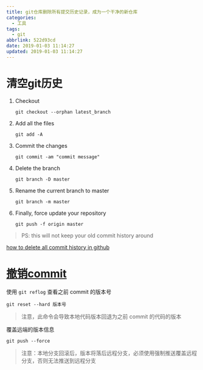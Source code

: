 ```yaml
---
title: git仓库删除所有提交历史记录，成为一个干净的新仓库
categories:
  - 工具
tags:
  - git
abbrlink: 522d93cd
date: 2019-01-03 11:14:27
updated: 2019-01-03 11:14:27
---
```



# 清空git历史

1. Checkout 

   `git checkout --orphan latest_branch`

2. Add all the files

   `git add -A`

3. Commit the changes

   `git commit -am "commit message"`

4. Delete the branch

   `git branch -D master`

5. Rename the current branch to master

   `git branch -m master`

6. Finally, force update your repository

   `git push -f origin master`


> PS: this will not keep your old commit history around

[how to delete all commit history in github](https://stackoverflow.com/questions/13716658/how-to-delete-all-commit-history-in-github)




# [撤销commit](https://blog.csdn.net/fuchaosz/article/details/52170105)

使用 `git reflog` 查看之前 commit 的版本号

```shell
git reset --hard 版本号
```

> 注意，此命令会导致本地代码版本回退为之前 commit 的代码的版本

覆盖远端的版本信息

```shell
git push --force
```
> 注意：本地分支回滚后，版本将落后远程分支，必须使用强制推送覆盖远程分支，否则无法推送到远程分支

<!--more-->

